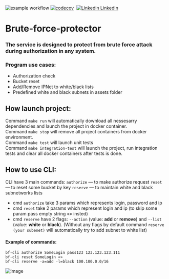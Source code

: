 ![example workflow](https://github.com/AlexeyInc/Brute-force-protector/actions/workflows/go-ci.yml/badge.svg)
[![codecov](https://codecov.io/gh/AlexeyInc/Brute-force-protector/branch/main/graph/badge.svg?token=38P1KBTAQM)](https://codecov.io/gh/AlexeyInc/Brute-force-protector)
&nbsp;[![Linkedin](https://i.stack.imgur.com/gVE0j.png) LinkedIn](https://www.linkedin.com/)
&nbsp;


# Brute-force-protector
### The service is designed to protect from brute force attack during authorization in any system. 

### Program use cases: 
- Authorization check
- Bucket reset
- Add/Remove IPNet to white/black lists
- Predefined white and black subnets in assets folder

## How launch project: 

Command `make run` will automatically download all nessesarry dependencies and launch the project in docker container. <br />
Command `make stop` will remove all project containers from docker environment. <br />
Command `make test` will launch unit tests <br />
Command `make integration-test` will launch the project, run integration tests and clear all docker containers after tests is done. <br />

## How to use CLI:

CLI have 3 main commands: 
`authorize` — to make authorize request
`reset` — to reset some bucket by key
`reserve` — to maintain white and black subnetworks lists

- cmd `authorize` take 3 params which represents login, password and ip <br />
- cmd `reset` take 2 params which represent login and ip (to skip some param pass empty string «» insted) <br />
- cmd `reserve` have 2 flags: `--action` (value: **add** or **remove**) and `--list` (value: **white** or **black**). 
(Without any flags by default command `reserve (your subenet)` will automatically try to add subnet to white list)

#### Example of commands: 
	bf-cli authorize SomeLogin pass123 123.123.123.111
	bf-cli reset SomeLogin «»
	bf-cli reserve -a=add -l=black 100.100.0.0/16
	
![image](https://user-images.githubusercontent.com/29926552/167132910-b10e8cde-dd14-4c12-851e-66420cd2ec28.png)

